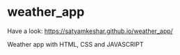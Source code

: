 # weather_app
Have a look: https://satyamkeshar.github.io/weather_app/

Weather app with HTML, CSS and JAVASCRIPT
